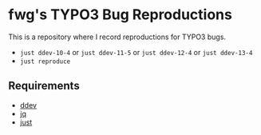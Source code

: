 # fwg's TYPO3 Bug Reproductions

This is a repository where I record reproductions for TYPO3 bugs.

<!-- Template for branch:
# Reproduction for #...

Description...

Pertinent files:

* [...](src/bugs_base/...)

Forge issue: [#...](https://forge.typo3.org/issues/...)
-->

* `just ddev-10-4` or `just ddev-11-5` or `just ddev-12-4` or `just ddev-13-4`
* `just reproduce`

## Requirements

* [ddev](https://ddev.com/)
* [jq](https://jqlang.github.io/jq/)
* [just](https://github.com/casey/just)
